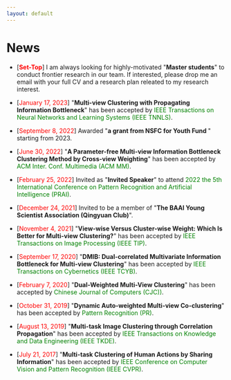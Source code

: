 ```yaml
---
layout: default
---
```


# News

<ul>
<p style="margin-top: 6px;"><li>[<font color="red"><b>Set-Top</b></font>] I am always looking for highly-motivated "<b>Master students</b>" to conduct frontier research in our team. If interested, please drop me an email with your full CV and a research plan releated to my research interest.

<p style="margin-top: 6px;"><li>[<font color="red">January 17, 2023</font>] "<b>Multi-view Clustering with Propagating Information Bottleneck</b>" has been accepted by <font color="green">IEEE Transactions on Neural Networks and Learning Systems (IEEE TNNLS)</font>.</li></p> 
 
<p style="margin-top: 6px;"><li>[<font color="red">September 8, 2022</font>] Awarded "<b>a grant from NSFC for Youth Fund </b>" starting from 2023.
 
<p style="margin-top: 6px;"><li>[<font color="red">June 30, 2022</font>] "<b>A Parameter-free Multi-view Information Bottleneck Clustering Method by Cross-view Weighting</b>" has been accepted by <font color="green">ACM Inter. Conf. Multimedia (ACM MM)</font>.</li></p>
 
<p style="margin-top: 6px;"><li>[<font color="red">February 25, 2022</font>] Invited as "<b>Invited Speaker</b>" to attend <font color="green">2022 the 5th International Conference on Pattern Recognition and Artificial Intelligence (PRAI)</font>.</li></p>
 
<p style="margin-top: 6px;"><li>[<font color="red">December 24, 2021</font>] Invited to be a member of "<b>The BAAI Young Scientist Association (Qingyuan Club)</b>".  
  
<p style="margin-top: 6px;"><li>[<font color="red">November 4, 2021</font>] "<b>View-wise Versus Cluster-wise Weight: Which Is Better for Multi-view Clustering?</b>" has been accepted by <font color="green">IEEE Transactions on Image Processing (IEEE TIP)</font>.</li></p>  

<p style="margin-top: 6px;"><li>[<font color="red">September 17, 2020</font>] "<b>DMIB: Dual-correlated Multivariate Information Bottleneck for Multi-view Clustering</b>" has been accepted by <font color="green">IEEE Transactions on Cybernetics (IEEE TCYB)</font>.</li></p>

<p style="margin-top: 6px;"><li>[<font color="red">February 7, 2020</font>] "<b>Dual-Weighted Multi-View Clustering</b>" has been accepted by <font color="green">Chinese Journal of Computers (CJC))</font>.</li></p>

<p style="margin-top: 6px;"><li>[<font color="red">October 31, 2019</font>] "<b>Dynamic Auto-weighted Multi-view Co-clustering</b>" has been accepted by <font color="green">Pattern Recognition (PR)</font>.</li></p>

<p style="margin-top: 6px;"><li>[<font color="red">August 13, 2019</font>] "<b>Multi-task Image Clustering through Correlation Propagation</b>" has been accepted by <font color="green">IEEE Transactions on Knowledge and Data Engineering (IEEE TKDE)</font>.</li></p>
 
<p style="margin-top: 6px;"><li>[<font color="red">July 21, 2017</font>]  "<b>Multi-task Clustering of Human Actions by Sharing Information</b>" has been accepted by <font color="green">IEEE Conference on Computer Vision and Pattern Recognition (IEEE CVPR)</font>.</li></p>
